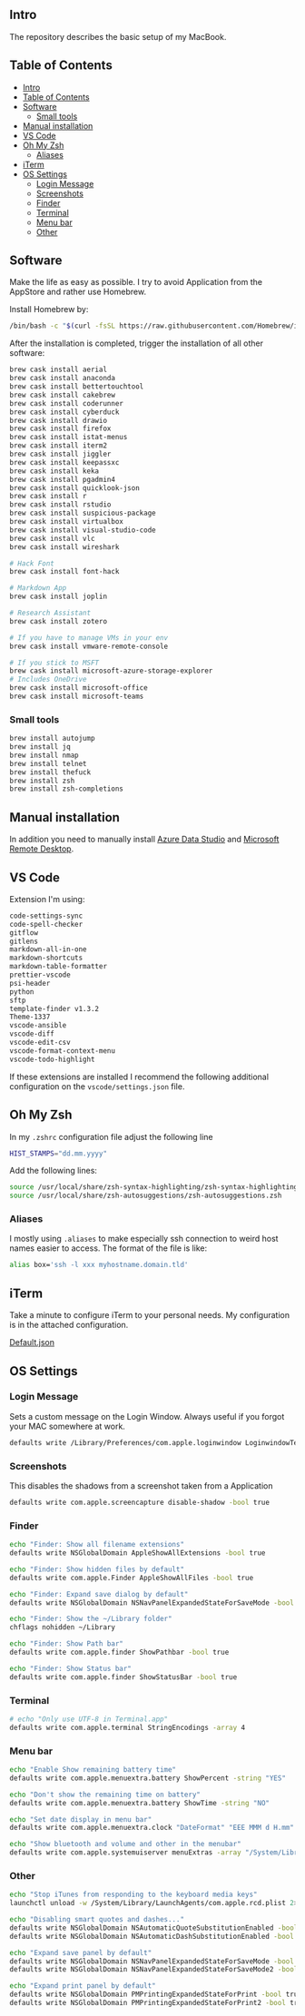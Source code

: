 ## Intro

The repository describes the basic setup of my MacBook.

## Table of Contents

- [Intro](#intro)
- [Table of Contents](#table-of-contents)
- [Software](#software)
  - [Small tools](#small-tools)
- [Manual installation](#manual-installation)
- [VS Code](#vs-code)
- [Oh My Zsh](#oh-my-zsh)
  - [Aliases](#aliases)
- [iTerm](#iterm)
- [OS Settings](#os-settings)
  - [Login Message](#login-message)
  - [Screenshots](#screenshots)
  - [Finder](#finder)
  - [Terminal](#terminal)
  - [Menu bar](#menu-bar)
  - [Other](#other)

## Software

Make the life as easy as possible. I try to avoid Application from the AppStore and rather use Homebrew.

Install Homebrew by:

```sh
/bin/bash -c "$(curl -fsSL https://raw.githubusercontent.com/Homebrew/install/master/install.sh)"
```

After the installation is completed, trigger the installation of all other software:

```sh
brew cask install aerial
brew cask install anaconda
brew cask install bettertouchtool
brew cask install cakebrew
brew cask install coderunner
brew cask install cyberduck
brew cask install drawio
brew cask install firefox
brew cask install istat-menus
brew cask install iterm2
brew cask install jiggler
brew cask install keepassxc
brew cask install keka
brew cask install pgadmin4
brew cask install quicklook-json
brew cask install r
brew cask install rstudio
brew cask install suspicious-package
brew cask install virtualbox
brew cask install visual-studio-code
brew cask install vlc
brew cask install wireshark

# Hack Font
brew cask install font-hack

# Markdown App
brew cask install joplin

# Research Assistant
brew cask install zotero

# If you have to manage VMs in your env
brew cask install vmware-remote-console

# If you stick to MSFT
brew cask install microsoft-azure-storage-explorer
# Includes OneDrive
brew cask install microsoft-office
brew cask install microsoft-teams
```

### Small tools

```sh
brew install autojump
brew install jq
brew install nmap
brew install telnet
brew install thefuck
brew install zsh
brew install zsh-completions
```

## Manual installation

In addition you need to manually install [Azure Data Studio](https://docs.microsoft.com/en-us/sql/azure-data-studio/download-azure-data-studio) and [Microsoft Remote Desktop](https://apps.apple.com/us/app/microsoft-remote-desktop/id1295203466?mt=12).

## VS Code

Extension I'm using:

```sh
code-settings-sync
code-spell-checker
gitflow
gitlens
markdown-all-in-one
markdown-shortcuts
markdown-table-formatter
prettier-vscode
psi-header
python
sftp
template-finder v1.3.2
Theme-1337
vscode-ansible
vscode-diff
vscode-edit-csv
vscode-format-context-menu
vscode-todo-highlight
```

If these extensions are installed I recommend the following additional configuration on the `vscode/settings.json` file.

## Oh My Zsh

In my `.zshrc` configuration file adjust the following line

```sh
HIST_STAMPS="dd.mm.yyyy"
```

Add the following lines:

```sh
source /usr/local/share/zsh-syntax-highlighting/zsh-syntax-highlighting.zsh
source /usr/local/share/zsh-autosuggestions/zsh-autosuggestions.zsh
```

### Aliases

I mostly using `.aliases` to make especially ssh connection to weird host names easier to access. The format of the file is like:

```sh
alias box='ssh -l xxx myhostname.domain.tld'
```

## iTerm

Take a minute to configure iTerm to your personal needs. My configuration is in the attached configuration.

[Default.json](:/7c3fb3f0bd4f46ae9e8b729c10e22247)

## OS Settings

### Login Message

Sets a custom message on the Login Window. Always useful if you forgot your MAC somewhere at work.

```sh
defaults write /Library/Preferences/com.apple.loginwindow LoginwindowText "I'm living at ground flor desk x on building y. Please return me."
```

### Screenshots

This disables the shadows from a screenshot taken from a Application

```sh
defaults write com.apple.screencapture disable-shadow -bool true
```

### Finder

```sh
echo "Finder: Show all filename extensions"
defaults write NSGlobalDomain AppleShowAllExtensions -bool true

echo "Finder: Show hidden files by default"
defaults write com.apple.Finder AppleShowAllFiles -bool true

echo "Finder: Expand save dialog by default"
defaults write NSGlobalDomain NSNavPanelExpandedStateForSaveMode -bool true

echo "Finder: Show the ~/Library folder"
chflags nohidden ~/Library

echo "Finder: Show Path bar"
defaults write com.apple.finder ShowPathbar -bool true

echo "Finder: Show Status bar"
defaults write com.apple.finder ShowStatusBar -bool true
```

### Terminal

```sh
# echo "Only use UTF-8 in Terminal.app"
defaults write com.apple.terminal StringEncodings -array 4
```

### Menu bar

```sh
echo "Enable Show remaining battery time"
defaults write com.apple.menuextra.battery ShowPercent -string "YES"

echo "Don't show the remaining time on battery"
defaults write com.apple.menuextra.battery ShowTime -string "NO"

echo "Set date display in menu bar"
defaults write com.apple.menuextra.clock "DateFormat" "EEE MMM d H.mm"

echo "Show bluetooth and volume and other in the menubar"
defaults write com.apple.systemuiserver menuExtras -array "/System/Library/CoreServices/Menu Extras/Bluetooth.menu" "/System/Library/CoreServices/Menu Extras/Volume.menu"
```

### Other

```sh
echo "Stop iTunes from responding to the keyboard media keys"
launchctl unload -w /System/Library/LaunchAgents/com.apple.rcd.plist 2> /dev/null

echo "Disabling smart quotes and dashes..."
defaults write NSGlobalDomain NSAutomaticQuoteSubstitutionEnabled -bool false
defaults write NSGlobalDomain NSAutomaticDashSubstitutionEnabled -bool false

echo "Expand save panel by default"
defaults write NSGlobalDomain NSNavPanelExpandedStateForSaveMode -bool true
defaults write NSGlobalDomain NSNavPanelExpandedStateForSaveMode2 -bool true

echo "Expand print panel by default"
defaults write NSGlobalDomain PMPrintingExpandedStateForPrint -bool true
defaults write NSGlobalDomain PMPrintingExpandedStateForPrint2 -bool true
```
